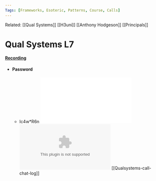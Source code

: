 ```yaml
---
Tags: [Frameworks, Esoteric, Patterns, Course, Calls]
---
```

Related: [[Qual Systems]] [[H3uni]] [[Anthony Hodgeson]] [[Principals]]
# Qual Systems L7


#### [Recording](https://us02web.zoom.us/rec/share/l3hLajwwJJdrgjDZGhMYUQpI0Ah7Tzi0Zq5_MMKE3dbB7ibQRCJg0OsNEB_Lop-r.B1q-CYNtPgOZKE7k)
- #### Password
	- Ic4w*R6n
![](assets/1626444229_9.pdf)
![](assets/QualSys7.pptx)
[[Qualsystems-call-chat-log]]